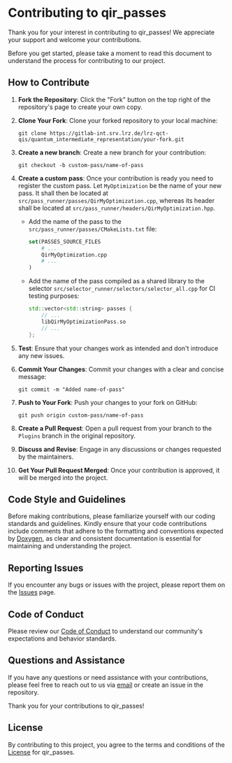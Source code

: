 # Contributing to qir_passes

Thank you for your interest in contributing to qir_passes! We appreciate your support and welcome your contributions.

Before you get started, please take a moment to read this document to understand the process for contributing to our project.

## How to Contribute

1. **Fork the Repository**: Click the "Fork" button on the top right of the repository's page to create your own copy.

2. **Clone Your Fork**: Clone your forked repository to your local machine:
   ```shell
   git clone https://gitlab-int.srv.lrz.de/lrz-qct-qis/quantum_intermediate_representation/your-fork.git
   ```

3. **Create a new branch**: Create a new branch for your contribution:
   ```shell
   git checkout -b custom-pass/name-of-pass
   ```

4. **Create a custom pass**: Once your contribution is ready you need to register the custom pass. Let `MyOptimization` be the name of your new pass. It shall then be located at `src/pass_runner/passes/QirMyOptimization.cpp`, whereas its header shall be located at `src/pass_runner/headers/QirMyOptimization.hpp`.

   - Add the name of the pass to the `src/pass_runner/passes/CMakeLists.txt` file:
      ```cmake
      set(PASSES_SOURCE_FILES
          # ...
          QirMyOptimization.cpp
          # ...
      )
      ```

   - Add the name of the pass compiled as a shared library to the selector `src/selector_runner/selectors/selector_all.cpp` for CI testing purposes:
      ```cpp
      std::vector<std::string> passes {
          // ...
          libQirMyOptimizationPass.so
          // ...
      };
      ```

5. **Test**: Ensure that your changes work as intended and don't introduce any new issues.

6. **Commit Your Changes**: Commit your changes with a clear and concise message:
   ```shell
   git commit -m "Added name-of-pass"
   ```

7. **Push to Your Fork**: Push your changes to your fork on GitHub:
   ```shell
   git push origin custom-pass/name-of-pass
   ```

8. **Create a Pull Request**: Open a pull request from your branch to the `Plugins` branch in the original repository.

9. **Discuss and Revise**: Engage in any discussions or changes requested by the maintainers.

10. **Get Your Pull Request Merged**: Once your contribution is approved, it will be merged into the project.

## Code Style and Guidelines

Before making contributions, please familiarize yourself with our coding standards and guidelines. Kindly ensure that your code contributions include comments that adhere to the formatting and conventions expected by [Doxygen](https://www.doxygen.nl/manual/docblocks.html), as clear and consistent documentation is essential for maintaining and understanding the project.

## Reporting Issues

If you encounter any bugs or issues with the project, please report them on the [Issues](https://gitlab-int.srv.lrz.de/lrz-qct-qis/quantum_intermediate_representation/qir_passes/-/issues) page.

## Code of Conduct

Please review our [Code of Conduct](CODE_OF_CONDUCT.md) to understand our community's expectations and behavior standards.

## Questions and Assistance

If you have any questions or need assistance with your contributions, please feel free to reach out to us via [email](mailto:jorge.echavarria@lrz.de) or create an issue in the repository.

Thank you for your contributions to qir_passes!

## License

By contributing to this project, you agree to the terms and conditions of the [License](LICENSE) for qir_passes.

